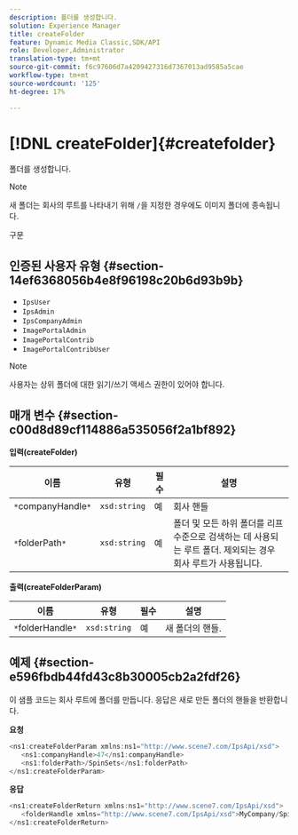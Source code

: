 ```yaml
---
description: 폴더를 생성합니다.
solution: Experience Manager
title: createFolder
feature: Dynamic Media Classic,SDK/API
role: Developer,Administrator
translation-type: tm+mt
source-git-commit: f6c97606d7a4209427316d7367013ad9585a5cae
workflow-type: tm+mt
source-wordcount: '125'
ht-degree: 17%

---
```



# [!DNL createFolder]{#createfolder}

폴더를 생성합니다.

>[!NOTE]
>
>새 폴더는 회사의 루트를 나타내기 위해 `/`을 지정한 경우에도 이미지 폴더에 종속됩니다.

구문

## 인증된 사용자 유형 {#section-14ef6368056b4e8f96198c20b6d93b9b}

* `IpsUser`
* `IpsAdmin`
* `IpsCompanyAdmin`
* `ImagePortalAdmin`
* `ImagePortalContrib`
* `ImagePortalContribUser`

>[!NOTE]
>
>사용자는 상위 폴더에 대한 읽기/쓰기 액세스 권한이 있어야 합니다.

## 매개 변수 {#section-c00d8d89cf114886a535056f2a1bf892}

**입력(createFolder)**

| 이름 | 유형 | 필수 | 설명 |
|---|---|---|---|
| `*`companyHandle`*` | `xsd:string` | 예 | 회사 핸들 |
| `*`folderPath`*` | `xsd:string` | 예 | 폴더 및 모든 하위 폴더를 리프 수준으로 검색하는 데 사용되는 루트 폴더. 제외되는 경우 회사 루트가 사용됩니다. |

**출력(createFolderParam)**

| 이름 | 유형 | 필수 | 설명 |
|---|---|---|---|
| `*`folderHandle`*` | `xsd:string` | 예 | 새 폴더의 핸들. |

## 예제 {#section-e596fbdb44fd43c8b30005cb2a2fdf26}

이 샘플 코드는 회사 루트에 폴더를 만듭니다. 응답은 새로 만든 폴더의 핸들을 반환합니다.

**요청**

```java
<ns1:createFolderParam xmlns:ns1="http://www.scene7.com/IpsApi/xsd">
   <ns1:companyHandle>47</ns1:companyHandle>
   <ns1:folderPath>/SpinSets</ns1:folderPath>
</ns1:createFolderParam>
```

**응답**

```java
<ns1:createFolderReturn xmlns:ns1="http://www.scene7.com/IpsApi/xsd">
   <folderHandle xmlns="http://www.scene7.com/IpsApi/xsd">MyCompany/SpinSets/</folderHandle>
</ns1:createFolderReturn>
```

